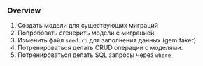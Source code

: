 ### Overview

1. Создать модели для существующих миграций
2. Попробовать сгенерить модели с миграцией
3. Изменить файл `seed.rb` для заполнения данных (gem faker)
4. Потренироваться делать CRUD операции с моделями.
5. Потренироваться делать SQL запросы через `where`

